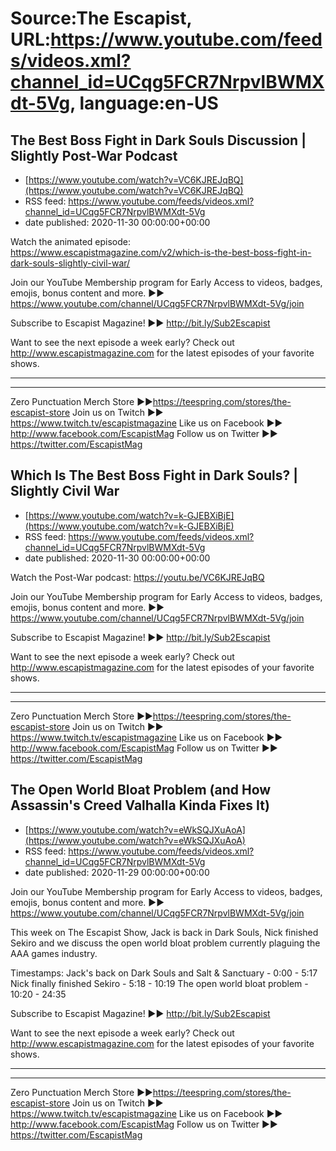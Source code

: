 # Source:The Escapist, URL:https://www.youtube.com/feeds/videos.xml?channel_id=UCqg5FCR7NrpvlBWMXdt-5Vg, language:en-US

## The Best Boss Fight in Dark Souls Discussion | Slightly Post-War Podcast
 - [https://www.youtube.com/watch?v=VC6KJREJqBQ](https://www.youtube.com/watch?v=VC6KJREJqBQ)
 - RSS feed: https://www.youtube.com/feeds/videos.xml?channel_id=UCqg5FCR7NrpvlBWMXdt-5Vg
 - date published: 2020-11-30 00:00:00+00:00

Watch the animated episode: https://www.escapistmagazine.com/v2/which-is-the-best-boss-fight-in-dark-souls-slightly-civil-war/

Join our YouTube Membership program for Early Access to videos, badges, emojis, bonus content and more. ►► https://www.youtube.com/channel/UCqg5FCR7NrpvlBWMXdt-5Vg/join

Subscribe to Escapist Magazine! ►► http://bit.ly/Sub2Escapist

Want to see the next episode a week early? Check out http://www.escapistmagazine.com for the latest episodes of your favorite shows.

---



---


Zero Punctuation Merch Store ►►https://teespring.com/stores/the-escapist-store
Join us on Twitch ►► https://www.twitch.tv/escapistmagazine 
Like us on Facebook ►► http://www.facebook.com/EscapistMag
Follow us on Twitter ►► https://twitter.com/EscapistMag

## Which Is The Best Boss Fight in Dark Souls? | Slightly Civil War
 - [https://www.youtube.com/watch?v=k-GJEBXiBjE](https://www.youtube.com/watch?v=k-GJEBXiBjE)
 - RSS feed: https://www.youtube.com/feeds/videos.xml?channel_id=UCqg5FCR7NrpvlBWMXdt-5Vg
 - date published: 2020-11-30 00:00:00+00:00

Watch the Post-War podcast: https://youtu.be/VC6KJREJqBQ

Join our YouTube Membership program for Early Access to videos, badges, emojis, bonus content and more. ►► https://www.youtube.com/channel/UCqg5FCR7NrpvlBWMXdt-5Vg/join

Subscribe to Escapist Magazine! ►► http://bit.ly/Sub2Escapist

Want to see the next episode a week early? Check out http://www.escapistmagazine.com for the latest episodes of your favorite shows.

---



---


Zero Punctuation Merch Store ►►https://teespring.com/stores/the-escapist-store
Join us on Twitch ►► https://www.twitch.tv/escapistmagazine 
Like us on Facebook ►► http://www.facebook.com/EscapistMag
Follow us on Twitter ►► https://twitter.com/EscapistMag

## The Open World Bloat Problem (and How Assassin's Creed Valhalla Kinda Fixes It)
 - [https://www.youtube.com/watch?v=eWkSQJXuAoA](https://www.youtube.com/watch?v=eWkSQJXuAoA)
 - RSS feed: https://www.youtube.com/feeds/videos.xml?channel_id=UCqg5FCR7NrpvlBWMXdt-5Vg
 - date published: 2020-11-29 00:00:00+00:00

Join our YouTube Membership program for Early Access to videos, badges, emojis, bonus content and more. ►► https://www.youtube.com/channel/UCqg5FCR7NrpvlBWMXdt-5Vg/join

This week on The Escapist Show, Jack is back in Dark Souls, Nick finished Sekiro and we discuss the open world bloat problem currently plaguing the AAA games industry.

Timestamps:
Jack's back on Dark Souls and Salt & Sanctuary - 0:00 - 5:17
Nick finally finished Sekiro - 5:18 - 10:19
The open world bloat problem - 10:20 - 24:35



Subscribe to Escapist Magazine! ►► http://bit.ly/Sub2Escapist

Want to see the next episode a week early? Check out http://www.escapistmagazine.com for the latest episodes of your favorite shows.

---



---


Zero Punctuation Merch Store ►►https://teespring.com/stores/the-escapist-store
Join us on Twitch ►► https://www.twitch.tv/escapistmagazine 
Like us on Facebook ►► http://www.facebook.com/EscapistMag
Follow us on Twitter ►► https://twitter.com/EscapistMag

